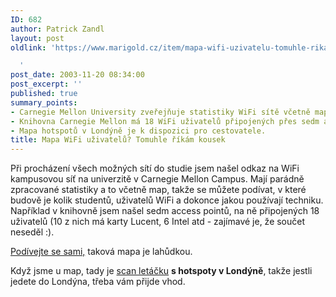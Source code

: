 ```yaml
---
ID: 682
author: Patrick Zandl
layout: post
oldlink: 'https://www.marigold.cz/item/mapa-wifi-uzivatelu-tomuhle-rikam-kousek

  '
post_date: 2003-11-20 08:34:00
post_excerpt: ''
published: true
summary_points:
- Carnegie Mellon University zveřejňuje statistiky WiFi sítě včetně mapy uživatelů.
- Knihovna Carnegie Mellon má 18 WiFi uživatelů připojených přes sedm access pointů.
- Mapa hotspotů v Londýně je k dispozici pro cestovatele.
title: Mapa WiFi uživatelů? Tomuhle říkám kousek
---
```


<p>
Při procházení všech možných sítí do studie jsem našel odkaz na WiFi kampusovou síť na univerzitě v Carnegie Mellon Campus. Mají parádně zpracované statistiky a to včetně map, takže se můžete podívat, v které budově je kolik studentů, uživatelů WiFi a dokonce jakou používají techniku. Například v knihovně jsem našel sedm access pointů, na ně připojených 18 uživatelů (10 z nich má karty Lucent, 6 Intel atd - zajímavé je, že součet neseděl :).</p>

<p>
<A href="http://www.cmusky.org/map_usercentric.html" target=_blank>Podívejte se sami,</A> taková mapa je lahůdkou.</p>

<p>
Když jsme u map, tady je <A href="http://www.theinquirer.net/images/articles/londonwifi.jpg" target=_blank>scan letáčku</A> <STRONG>s hotspoty v Londýně</STRONG>, takže jestli jedete do Londýna, třeba vám přijde vhod.</p>